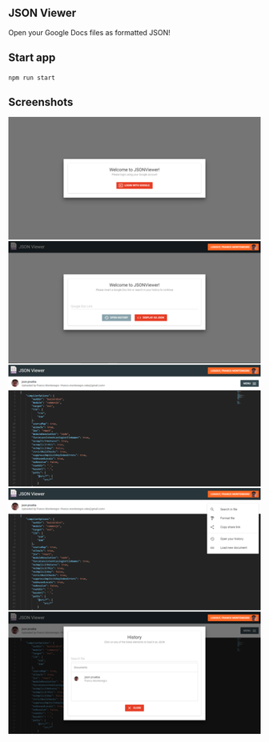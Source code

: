 ## JSON Viewer

Open your Google Docs files as formatted JSON!

## Start app

`npm run start`

## Screenshots

![Welcome screen](repo-img/welcome.PNG)
![Authenticated welcome screen](repo-img/welcome-auth.PNG)
![Document loaded & formatted](repo-img/document-loaded.PNG)
![Menu](repo-img/document-loaded-menu.PNG)
![History dialog](repo-img/history.PNG)
